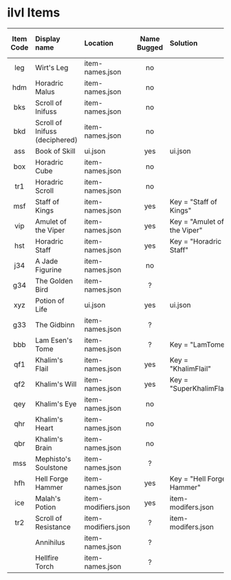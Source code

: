 # ilvl Items

| Item Code | Display name                   | Location            | Name Bugged | Solution                    | iLvl Digits | iLvl Indent Fixed* |    Light Pillar Added    |
|:---------:|:-------------------------------|:--------------------|:-----------:|:----------------------------|:-----------:|:------------------:|:------------------------:|
|    leg    | Wirt's Leg                     | item-names.json     |     no      |                             |     xx      |        yes         |           yes            |
|    hdm    | Horadric Malus                 | item-names.json     |     no      |                             |     xx      |        yes         |           yes            |
|    bks    | Scroll of Inifuss              | item-names.json     |     no      |                             |      -      |        yes         |           yes            |
|    bkd    | Scroll of Inifuss (deciphered) | item-names.json     |     no      |                             |      -      |        yes         |           yes            |
|    ass    | Book of Skill                  | ui.json             |     yes     | ui.json                     |      -      |        yes         |           yes            |
|    box    | Horadric Cube                  | item-names.json     |     no      |                             |      -      |        yes         |           yes            |
|    tr1    | Horadric Scroll                | item-names.json     |     no      |                             |      -      |        yes         |           yes            |
|    msf    | Staff of Kings                 | item-names.json     |     yes     | Key = "Staff of Kings"      |     xx      |        yes         |           yes            |
|    vip    | Amulet of the Viper            | item-names.json     |     yes     | Key = "Amulet of the Viper" |      -      |        yes         |           yes            |
|    hst    | Horadric Staff                 | item-names.json     |     yes     | Key = "Horadric Staff"      |      1      |        yes         |           yes            |
|    j34    | A Jade Figurine                | item-names.json     |     no      |                             |      -      |        yes         |           yes            |
|    g34    | The Golden Bird                | item-names.json     |      ?      |                             |      -      |        yes         |           yes            |
|    xyz    | Potion of Life                 | ui.json             |     yes     | ui.json                     |      -      |        yes         | scroll_of_self_resurrect |
|    g33    | The Gidbinn                    | item-names.json     |      ?      |                             |      ?      |        yes         |           yes            |
|    bbb    | Lam Esen's Tome                | item-names.json     |      ?      | Key = "LamTome"             |      -      |        yes         |           yes            |
|    qf1    | Khalim's Flail                 | item-names.json     |     yes     | Key = "KhalimFlail"         |     xx      |        yes         |           yes            |
|    qf2    | Khalim's Will                  | item-names.json     |     yes     | Key = "SuperKhalimFlail"    |      1      |        yes         |           yes            |
|    qey    | Khalim's Eye                   | item-names.json     |     no      |                             |      -      |        yes         |    Same as Baal's Eye    |
|    qhr    | Khalim's Heart                 | item-names.json     |     no      |                             |      -      |        yes         |           yes            |
|    qbr    | Khalim's Brain                 | item-names.json     |     no      |                             |      -      |        yes         | Same as Mephisto's Brain |
|    mss    | Mephisto's Soulstone           | item-names.json     |      ?      |                             |      -      |        yes         |           yes            |
|    hfh    | Hell Forge Hammer              | item-names.json     |     yes     | Key = "Hell Forge Hammer"   |     xx      |        yes         |           yes            |
|    ice    | Malah's Potion                 | item-modifiers.json |     yes     | item-modifers.json          |      -      |        yes         |    see Potion of Life    |
|    tr2    | Scroll of Resistance           | item-modifiers.json |      ?      | item-modifers.json          |      -      |        yes         |  see Scroll of Inifuss   |
|           | Annihilus                      | item-names.json     |      ?      |                             |     xx      |        yes         |           yes            |
|           | Hellfire Torch                 | item-names.json     |      ?      |                             |     xx      |        yes         |       not possible       |

